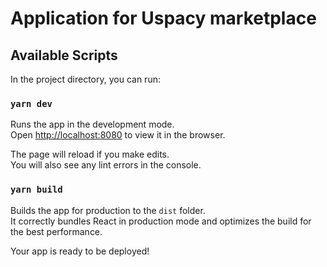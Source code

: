 # Application for Uspacy marketplace

## Available Scripts

In the project directory, you can run:

### `yarn dev`

Runs the app in the development mode.<br />
Open [http://localhost:8080](http://localhost:8080) to view it in the browser.

The page will reload if you make edits.<br />
You will also see any lint errors in the console.

### `yarn build`

Builds the app for production to the `dist` folder.<br />
It correctly bundles React in production mode and optimizes the build for the best performance.

Your app is ready to be deployed!
